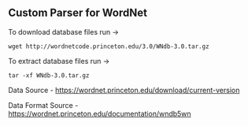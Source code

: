 ## Custom Parser for WordNet

To download database files run -> 

`wget http://wordnetcode.princeton.edu/3.0/WNdb-3.0.tar.gz`

To extract database files run -> 

`tar -xf WNdb-3.0.tar.gz`

Data Source - https://wordnet.princeton.edu/download/current-version

Data Format Source - https://wordnet.princeton.edu/documentation/wndb5wn
